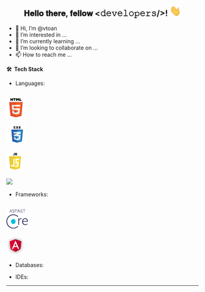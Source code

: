 <div align="center">
<h2> 𝐇𝐞𝐥𝐥𝐨 𝐭𝐡𝐞𝐫𝐞, 𝐟𝐞𝐥𝐥𝐨𝐰 <𝚍𝚎𝚟𝚎𝚕𝚘𝚙𝚎𝚛𝚜/>! <img src="https://github.com/ABSphreak/ABSphreak/blob/master/gifs/Hi.gif" width="30px"></h2>
</div>

- 👋 Hi, I’m @vtoan
- 👀 I’m interested in ...
- 🌱 I’m currently learning ...
- 💞️ I’m looking to collaborate on ...
- 📫 How to reach me ...


**🛠 &nbsp;Tech Stack**

- Languages: &nbsp;

<code> <img height="50" src="https://github.com/vtoan/vtoan/blob/main/res/html.png"> </code>
<code> <img height="50" src="https://github.com/vtoan/vtoan/blob/main/res/css.png"> </code>
<code> <img height="50" src="https://github.com/vtoan/vtoan/blob/main/res/js.png"> </code>
<code> <img height="50" src="https://github.com/vtoan/vtoan/blob/main/res/c#.png"> </code>

- Frameworks: &nbsp;

<code> <img height="50" src="https://github.com/vtoan/vtoan/blob/main/res/aspcore.png"> </code>
<code> <img height="50" src="https://github.com/vtoan/vtoan/blob/main/res/angular.png"> </code>

- Databases:  &nbsp;
 
- IDEs: &nbsp;
  

***
